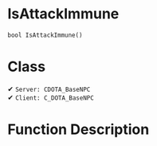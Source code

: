 # IsAttackImmune
```
bool IsAttackImmune()
```
# Class
✔ `Server: CDOTA_BaseNPC`  
✔ `Client: C_DOTA_BaseNPC`  

# Function Description

